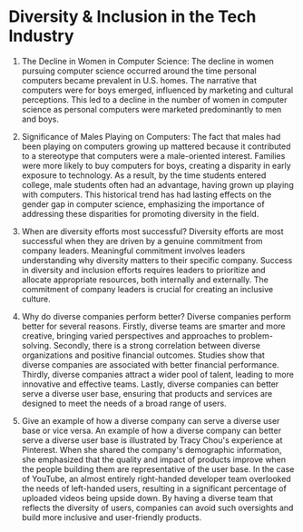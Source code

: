 # Diversity & Inclusion in the Tech Industry


1. The Decline in Women in Computer Science:
The decline in women pursuing computer science occurred around the time personal computers became prevalent in U.S. homes. The narrative that computers were for boys emerged, influenced by marketing and cultural perceptions. This led to a decline in the number of women in computer science as personal computers were marketed predominantly to men and boys.

2. Significance of Males Playing on Computers:
The fact that males had been playing on computers growing up mattered because it contributed to a stereotype that computers were a male-oriented interest. Families were more likely to buy computers for boys, creating a disparity in early exposure to technology. As a result, by the time students entered college, male students often had an advantage, having grown up playing with computers. This historical trend has had lasting effects on the gender gap in computer science, emphasizing the importance of addressing these disparities for promoting diversity in the field.


1. When are diversity efforts most successful?
Diversity efforts are most successful when they are driven by a genuine commitment from company leaders. Meaningful commitment involves leaders understanding why diversity matters to their specific company. Success in diversity and inclusion efforts requires leaders to prioritize and allocate appropriate resources, both internally and externally. The commitment of company leaders is crucial for creating an inclusive culture.

2. Why do diverse companies perform better?
Diverse companies perform better for several reasons. Firstly, diverse teams are smarter and more creative, bringing varied perspectives and approaches to problem-solving. Secondly, there is a strong correlation between diverse organizations and positive financial outcomes. Studies show that diverse companies are associated with better financial performance. Thirdly, diverse companies attract a wider pool of talent, leading to more innovative and effective teams. Lastly, diverse companies can better serve a diverse user base, ensuring that products and services are designed to meet the needs of a broad range of users.

3. Give an example of how a diverse company can serve a diverse user base or vice versa.
An example of how a diverse company can better serve a diverse user base is illustrated by Tracy Chou's experience at Pinterest. When she shared the company's demographic information, she emphasized that the quality and impact of products improve when the people building them are representative of the user base. In the case of YouTube, an almost entirely right-handed developer team overlooked the needs of left-handed users, resulting in a significant percentage of uploaded videos being upside down. By having a diverse team that reflects the diversity of users, companies can avoid such oversights and build more inclusive and user-friendly products.